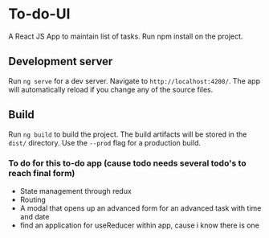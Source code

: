 # To-do-UI

A React JS App to maintain list of tasks. Run npm install on the project.

## Development server

Run `ng serve` for a dev server. Navigate to `http://localhost:4200/`. The app will automatically reload if you change any of the source files.

## Build

Run `ng build` to build the project. The build artifacts will be stored in the `dist/` directory. Use the `--prod` flag for a production build.

### To do for this to-do app (cause todo needs several todo's to reach final form)
* State management through redux
* Routing
* A modal that opens up an advanced form for an advanced task with time and date
* find an application for useReducer within app, cause i know there is one
